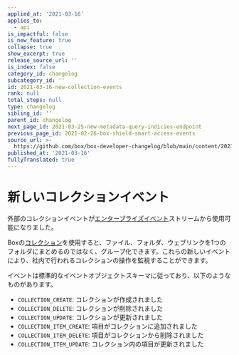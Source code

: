 ```yaml
---
applied_at: '2021-03-16'
applies_to:
  - api
is_impactful: false
is_new_feature: true
collapse: true
show_excerpt: true
release_source_url: ''
is_index: false
category_id: changelog
subcategory_id: ''
id: 2021-03-16-new-collection-events
rank: null
total_steps: null
type: changelog
sibling_id: ''
parent_id: changelog
next_page_id: 2021-03-25-new-metadata-query-indicies-endpoint
previous_page_id: 2021-02-26-box-shield-smart-access-events
source_url: >-
  https://github.com/box/box-developer-changelog/blob/main/content/2021/03-16-new-collection-events.md
published_at: '2021-03-16'
fullyTranslated: true
---
```

# 新しいコレクションイベント

外部のコレクションイベントが[エンタープライズイベント][enterprise-events]ストリームから使用可能になりました。

Boxの[コレクション][collections]を使用すると、ファイル、フォルダ、ウェブリンクを1つのフォルダにまとめるのではなく、グループ化できます。これらの新しいイベントにより、社内で行われるコレクションの操作を監視することができます。

イベントは標準的なイベントオブジェクトスキーマに従っており、以下のようなものがあります。

* `COLLECTION_CREATE`: コレクションが作成されました
* `COLLECTION_DELETE`: コレクションが削除されました
* `COLLECTION_UPDATE`: コレクションが更新されました
* `COLLECTION_ITEM_CREATE`: 項目がコレクションに追加されました
* `COLLECTION_ITEM_DELETE`: 項目がコレクションから削除されました
* `COLLECTION_ITEM_UPDATE`: コレクション内の項目が更新されました

[enterprise-events]: g://events/for-enterprise/

[collections]: g://collections/
